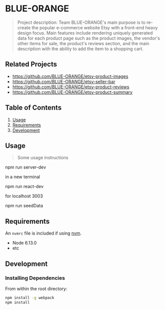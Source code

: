 # BLUE-ORANGE

> Project description: Team BLUE-ORANGE's main purpose is to re-create the popular e-commerce website Etsy with a front-end heavy design focus.  Main features include rendering uniquely generated data for each product page such as the product images, the vendor's other items for sale, the product's reviews section, and the main description with the ability to add the item to a shopping cart.  


## Related Projects

  - https://github.com/BLUE-ORANGE/etsy-product-images
  - https://github.com/BLUE-ORANGE/etsy-seller-bar
  - https://github.com/BLUE-ORANGE/etsy-product-reviews
  - https://github.com/BLUE-ORANGE/etsy-product-summary

## Table of Contents

1. [Usage](#Usage)
1. [Requirements](#requirements)
1. [Development](#development)

## Usage

> Some usage instructions

npm run server-dev

in a new terminal 

npm run react-dev

for localhost 3003 

npm run seedData

## Requirements

An `nvmrc` file is included if using [nvm](https://github.com/creationix/nvm).

- Node 6.13.0
- etc

## Development

### Installing Dependencies

From within the root directory:

```sh
npm install -g webpack
npm install
```

